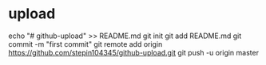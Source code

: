# upload
echo "# github-upload" >> README.md
git init
git add README.md
git commit -m "first commit"
git remote add origin https://github.com/stepin104345/github-upload.git
git push -u origin master
